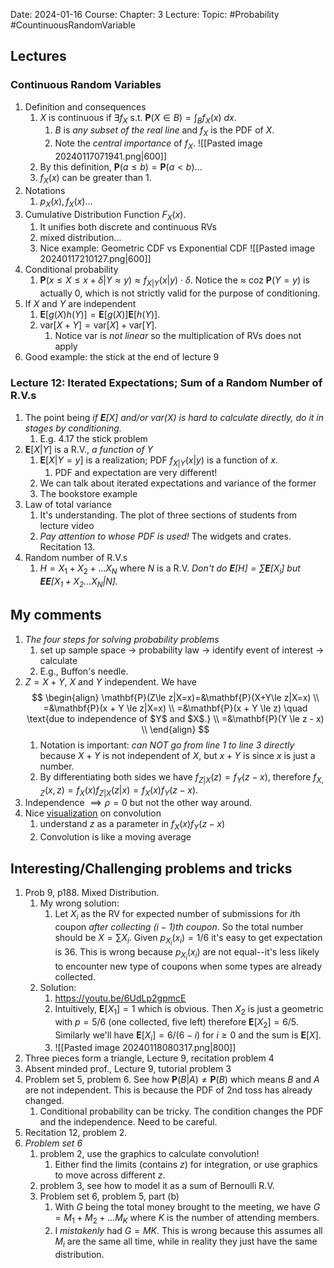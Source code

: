 Date: 2024-01-16
Course:
Chapter: 3
Lecture: 
Topic: #Probability #CountinuousRandomVariable 

## Lectures
### Continuous Random Variables
1. Definition and consequences
	1. $X$ is continuous if $\exists f_X$ s.t. $\mathbf{P}(X\in B)=\int_{B} f_X(x)\ dx$.
		1. $B$ is *any subset of the real line* and $f_X$ is the PDF of $X$. 
		2. Note the *central importance* of $f_X$. ![[Pasted image 20240117071941.png|600]]
	2. By this definition, $\mathbf{P}(a \le b) = \mathbf{P}(a < b)...$ 
	3. $f_X(x)$ can be greater than 1. 
2. Notations
	1. $p_X(x), f_X(x)$... 
3. Cumulative Distribution Function $F_X(x)$.
	1. It unifies both discrete and continuous RVs 
	2. mixed distribution... 
	3. Nice example: Geometric CDF vs Exponential CDF ![[Pasted image 20240117210127.png|600]]
4. Conditional probability
	1. $\mathbf{P}(x\le X \le x + \delta | Y \approx y) \approx f_{X|Y}(x|y) \cdot \delta$. Notice the $\approx$ coz $\mathbf{P}(Y=y)$ is actually 0, which is not strictly valid for the purpose of conditioning.
5. If $X$ and $Y$ are independent
	1. $\mathbf{E}[g(X)h(Y)] = \mathbf{E}[g(X)] \mathbf{E}[h(Y)]$. 
	2. $\text{var}[X + Y] = \text{var}[X] + \text{var}[Y]$. 
		1. Notice var is *not linear* so the multiplication of RVs does not apply
6. Good example: the stick at the end of lecture 9

### Lecture 12: Iterated Expectations; Sum of a Random Number of R.V.s
1. The point being *if $\mathbf{E}[X]$ and/or $\text{var}(X)$ is hard to calculate directly, do it in stages by conditioning.*
	1. E.g. 4.17 the stick problem
2. $\mathbf{E}[X|Y]$ is a R.V., *a function of* $Y$
	1. $\mathbf{E}[X|Y = y]$ is a realization; PDF $f_{X|Y}(x|y)$ is a function of $x$.
		1. PDF and expectation are very different!
	2. We can talk about iterated expectations and variance of the former
	3. The bookstore example
3. Law of total variance
	1. It's understanding. The plot of three sections of students from lecture video
	2. *Pay attention to whose PDF is used!* The widgets and crates. Recitation 13.
4. Random number of R.V.s
	1. $H = X_1 + X_2 + ... X_N$ where $N$ is a R.V. *Don't do $\mathbf{E}[H] = \sum \mathbf{E}[X_i]$ but $\mathbf{E}\mathbf{E}[X_1+X_2...X_N|N]$.*


## My comments
1. *The four steps for solving probability problems*
	1. set up sample space $\rightarrow$ probability law $\rightarrow$ identify event of interest $\rightarrow$ calculate
	2. E.g., Buffon's needle.
2. $Z=X+Y$, $X$ and $Y$ independent. We have  $$
		\begin{align}
		\mathbf{P}(Z\le z|X=x)=&\mathbf{P}(X+Y\le z|X=x) \\
		=&\mathbf{P}(x + Y \le z|X=x) \\
		=&\mathbf{P}(x + Y \le z) \quad  \text{due to independence of $Y$ and $X$.} \\
		=&\mathbf{P}(Y \le z - x) \\
		\end{align}
		$$
	1. Notation is important: *can NOT go from line 1 to line 3 directly* because $X+Y$ is not independent of $X$, but $x+Y$ is since $x$ is just a number.
	2. By differentiating both sides we have $f_{Z|X}(z)=f_Y(z-x)$, therefore $f_{X, Z}(x, z) = f_X(x)f_{Z|X}(z|x) = f_X(x)f_Y(z-x)$.
3. Independence $\implies \rho=0$ but not the other way around.
4. Nice [visualization](https://www.youtube.com/watch?v=IaSGqQa5O-M) on convolution
	1. understand $z$ as a parameter in $f_X(x)f_Y(z-x)$ 
	2. Convolution is like a moving average
 
## Interesting/Challenging problems and tricks
1. Prob 9, p188. Mixed Distribution.
	1. My wrong solution:
		1. Let $X_i$ as the RV for expected number of submissions for $i$th coupon *after collecting $(i-1)$th coupon*. So the total number should be $X=\sum X_i$. Given $p_{X_i}(x_i)=1/6$ it's easy to get expectation is 36. This is wrong because $p_{X_i}(x_i)$ are not equal--it's less likely to encounter new type of coupons when some types are already collected.
	2. Solution: 
		1. https://youtu.be/6UdLp2gpmcE
		2. Intuitively, $\mathbf{E}[X_1]=1$ which is obvious. Then $X_2$ is just a geometric with $p=5/6$ (one collected, five left) therefore $\mathbf{E}[X_2]=6/5$. Similarly we'll have $\mathbf{E}[X_i]=6/(6-i) \text{ for } i \ge 0$ and the sum is $\mathbf{E}[X]$.
		3. ![[Pasted image 20240118080317.png|800]]
2. Three pieces form a triangle, Lecture 9, recitation problem 4
3. Absent minded prof., Lecture 9, tutorial problem 3
4. Problem set 5, problem 6. See how $\mathbf{P}(B|A)\neq \mathbf{P}(B)$ which means $B$ and $A$ are not independent. This is because the PDF of 2nd toss has already changed.
	1. Conditional probability can be tricky. The condition changes the PDF and the independence. Need to be careful.
5. Recitation 12, problem 2.
6. *Problem set 6*
	1. problem 2, use the graphics to calculate convolution!
		1. Either find the limits (contains $z$) for integration, or use graphics to move across different $z$.
	2. problem 3, see how to model it as a sum of Bernoulli R.V.
	3. Problem set 6, problem 5, part (b)
		1. With $G$ being the total money brought to the meeting, we have $G=M_1 + M_2 + ... M_K$ where $K$ is the number of attending members. 
		2. I *mistakenly* had $G=MK$. This is wrong because this assumes all $M_i$ are the same all time, while in reality they just have the same distribution. 
